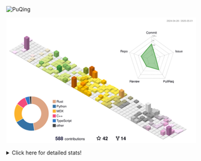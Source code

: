 ![PuQing](https://user-images.githubusercontent.com/27223114/171565019-9a56fae6-b08b-421f-99db-7e830da42371.png)

![](./profile-3d-contrib/profile-season-animate.svg)

<details>
<summary>Click here for detailed stats!</summary>

<!--START_SECTION:waka-->
![Lines of code](https://img.shields.io/badge/From%20Hello%20World%20I%27ve%20Written-2.0%20million%20lines%20of%20code-blue)

**🐱 My GitHub Data** 

> 📦 442.4 kB Used in GitHub's Storage 
 > 
> 🏆 168 Contributions in the Year 2025
 > 
> 🚫 Not Opted to Hire
 > 
> 📜 47 Public Repositories 
 > 
> 🔑 33 Private Repositories 
 > 
**I'm an Early 🐤** 

```text
🌞 Morning                753 commits         ██░░░░░░░░░░░░░░░░░░░░░░░   09.01 % 
🌆 Daytime                3553 commits        ███████████░░░░░░░░░░░░░░   42.50 % 
🌃 Evening                1893 commits        ██████░░░░░░░░░░░░░░░░░░░   22.64 % 
🌙 Night                  2161 commits        ██████░░░░░░░░░░░░░░░░░░░   25.85 % 
```


📊 **This Week I Spent My Time On** 

```text
💬 Programming Languages: 
Other                    21 hrs 10 mins      ████████████░░░░░░░░░░░░░   47.17 % 
Python                   18 hrs 3 mins       ██████████░░░░░░░░░░░░░░░   40.22 % 
HTML                     1 hr 26 mins        █░░░░░░░░░░░░░░░░░░░░░░░░   03.20 % 
Rust                     1 hr 14 mins        █░░░░░░░░░░░░░░░░░░░░░░░░   02.78 % 
JSON                     56 mins             █░░░░░░░░░░░░░░░░░░░░░░░░   02.09 % 

🔥 Editors: 
VS Code                  21 hrs 13 mins      ████████████░░░░░░░░░░░░░   47.29 % 
Arc                      13 hrs 7 mins       ███████░░░░░░░░░░░░░░░░░░   29.24 % 
Ghostty                  4 hrs 24 mins       ██░░░░░░░░░░░░░░░░░░░░░░░   09.84 % 
Telegram                 2 hrs 17 mins       █░░░░░░░░░░░░░░░░░░░░░░░░   05.10 % 
NetEaseMusic             1 hr 35 mins        █░░░░░░░░░░░░░░░░░░░░░░░░   03.56 % 

💻 Operating System: 
Mac                      23 hrs 53 mins      █████████████░░░░░░░░░░░░   53.21 % 
WSL                      15 hrs 53 mins      █████████░░░░░░░░░░░░░░░░   35.39 % 
Linux                    5 hrs 7 mins        ███░░░░░░░░░░░░░░░░░░░░░░   11.40 % 
```


<!--END_SECTION:waka-->
</details>
